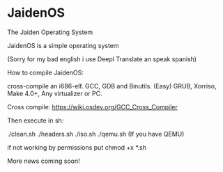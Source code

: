 # JaidenOS
The Jaiden Operating System

JaidenOS is a simple operating system


(Sorry for my bad english i use Deepl Translate an speak spanish)

How to compile JaidenOS:

cross-compile an i686-elf. GCC, GDB and Binutils. (Easy)
GRUB, Xorriso, Make 4.0+, Any virtualizer or PC.

Cross compile: 
https://wiki.osdev.org/GCC_Cross_Compiler

Then execute in sh:

./clean.sh
./headers.sh
./iso.sh
./qemu.sh (If you have QEMU)

if not working by permissions put chmod +x *.sh

More news coming soon!
